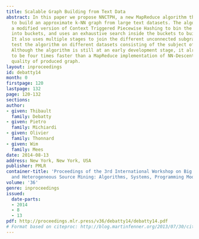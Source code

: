 ```yaml
---
title: Scalable Graph Building from Text Data
abstract: In this paper we propose NNCTPH, a new MapReduce algorithm that is able
  to build an approximate k-NN graph from large text datasets. The algorithm uses
  a modified version of Context Triggered Piecewise Hashing to bin the input data
  into buckets, and uses an exhaustive search inside the buckets to build the graph.
  It also uses multiple stages to join the different unconnected subgraphs. We experimentally
  test the algorithm on different datasets consisting of the subject of spam emails.
  Although the algorithm is still at an early development stage, it already proves
  to be four times faster than a MapReduce implementation of NN-Descent, for the same
  quality of produced graph.
layout: inproceedings
id: debatty14
month: 0
firstpage: 120
lastpage: 132
page: 120-132
sections: 
author:
- given: Thibault
  family: Debatty
- given: Pietro
  family: Michiardi
- given: Olivier
  family: Thonnard
- given: Wim
  family: Mees
date: 2014-08-13
address: New York, New York, USA
publisher: PMLR
container-title: 'Proceedings of the 3rd International Workshop on Big Data, Streams
  and Heterogeneous Source Mining: Algorithms, Systems, Programming Models and Applications'
volume: '36'
genre: inproceedings
issued:
  date-parts:
  - 2014
  - 8
  - 13
pdf: http://proceedings.mlr.press/v36/debatty14/debatty14.pdf
# Format based on citeproc: http://blog.martinfenner.org/2013/07/30/citeproc-yaml-for-bibliographies/
---
```

